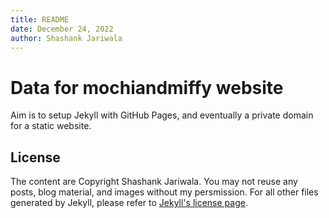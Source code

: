 ```yaml
---
title: README
date: December 24, 2022
author: Shashank Jariwala
---
```


# Data for mochiandmiffy website

Aim is to setup Jekyll with GitHub Pages, and eventually a private domain for a static website.

## License

The content are Copyright Shashank Jariwala. You may not reuse any posts, blog material, and images without my persmission. For all other files generated by Jekyll, please refer to [Jekyll's license page](https://github.com/jekyll/jekyll).


